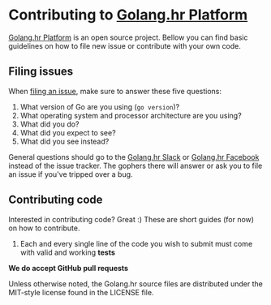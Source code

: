 # Contributing to [Golang.hr Platform]

[Golang.hr Platform] is an open source project. Bellow you can find basic
guidelines on how to file new issue or contribute with your own code.

## Filing issues

When [filing an issue], make sure to answer these five questions:

1. What version of Go are you using (`go version`)?
2. What operating system and processor architecture are you using?
3. What did you do?
4. What did you expect to see?
5. What did you see instead?

General questions should go to the [Golang.hr Slack] or [Golang.hr Facebook] instead of the issue tracker.
The gophers there will answer or ask you to file an issue if you've tripped over a bug.

## Contributing code

Interested in contributing code? Great :) These are short guides (for now) on how to
contribute.

1. Each and every single line of the code you wish to submit must come with
   valid and working **tests**

**We do accept GitHub pull requests**

Unless otherwise noted, the Golang.hr source files are distributed under
the MIT-style license found in the LICENSE file.

[Golang.hr]: <https://github.com/golanghr>
[Golang.hr Platform]: <https://github.com/golanghr/platform>
[filing an issue]: <https://github.com/golanghr/platform/issue/new>

[Golang.hr Slack]: <http://slack.golang.hr>
[Golang.hr Facebook]: <https://www.facebook.com/groups/golanghr/>
